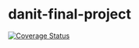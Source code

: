 # danit-final-project

[![Coverage Status](https://coveralls.io/repos/github/Thealoner/danit-final-project/badge.svg?branch=master)](https://coveralls.io/github/Thealoner/danit-final-project?branch=master)
